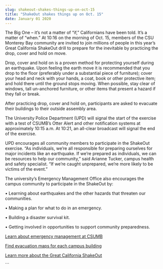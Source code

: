 ```yaml
---
slug: shakeout-shakes-things-up-on-oct-15
title: "ShakeOut shakes things up on Oct. 15"
date: January 01 2020
---
```


  
<p>
  The Big One – it’s not a matter of “if,” Californians have been told. It’s a
  matter of “when.” At 10:16 on the morning of Oct. 15, members of the CSU
  Monterey Bay community are invited to join millions of people in this year’s
  Great California ShakeOut drill to prepare for the inevitable by practicing
  the drop, cover and hold on move.
</p>
<p>
  Drop, cover and hold on is a proven method for protecting yourself during an
  earthquake. Upon feeling the earth move it is recommended that you drop to the
  floor &#40;preferably under a substantial piece of furniture&#41;; cover your
  head and neck with your hands, a coat, book or other protective item; and hold
  there until the ground stops moving. When possible, stay clear of windows,
  tall un&#45;anchored furniture, or other items that present a hazard if they
  fall or break.
</p>
<p>
  After practicing drop, cover and hold on, participants are asked to evacuate
  their buildings to their outside assembly area.
</p>
<p>
  The University Police Department &#40;UPD&#41; will signal the start of the
  exercise with a test of CSUMB’s Otter Alert and other notification systems at
  approximately 10:15 a.m. At 10:21, an all&#45;clear broadcast will signal the
  end of the exercise.
</p>
<p>
  UPD encourages all community members to participate in the ShakeOut exercise.
  “As individuals, we’re all responsible for preparing ourselves for major
  incidents like an earthquake. If we’re prepared as individuals, we can be
  resources to help our community,” said Arianne Tucker, campus health and
  safety specialist. “If we’re caught unprepared, we’re more likely to be
  victims of the event.”
</p>
<p>
  The university’s Emergency Management Office also encourages the campus
  community to participate in the ShakeOut by:
</p>
<p>
  • Learning about earthquakes and the other hazards that threaten our
  communities.
</p>
<p>• Making a plan for what to do in an emergency.</p>
<p>• Building a disaster survival kit.</p>
<p>• Getting involved in opportunities to support community preparedness.</p>
<p>
  <a href="https://csumb.edu/police/emergency&#45;management"
    >Learn about emergency management at CSUMB</a
  >
</p>
<p>
  <a
    href="https://drive.google.com/drive/u/0/folders/0BwjNcSkQVW6NfkN1Z0VyLVJFYUdOUmw0VmltQm50WUM4dFdnelQ5MzZCUkRBOGh5VEtrMVE"
    >Find evacuation maps for each campus building</a
  >
</p>
<p>
  <a href="https://www.shakeout.org/california/"
    >Learn more about the Great California ShakeOut</a
  >
</p>
```

